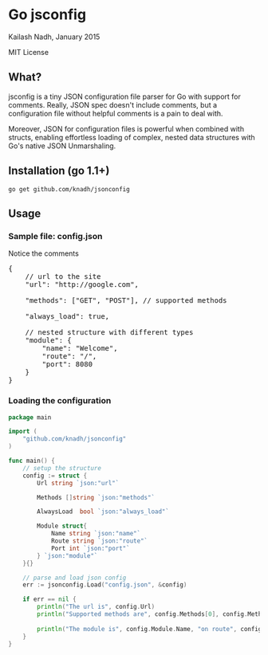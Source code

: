 # Go jsconfig

Kailash Nadh, January 2015

MIT License

## What?
jsconfig is a tiny JSON configuration file parser for Go with support for comments. Really, JSON spec doesn't include comments, but a configuration file without helpful comments is a pain to deal with.

Moreover, JSON for configuration files is powerful when combined with structs, enabling effortless loading of complex, nested data structures with Go's native JSON Unmarshaling.

## Installation (go 1.1+)
`go get github.com/knadh/jsonconfig`

## Usage
### Sample file: config.json
Notice the comments
<pre>
{
	// url to the site
	"url": "http://google.com",

	"methods": ["GET", "POST"], // supported methods

	"always_load": true,

	// nested structure with different types
	"module": {
		"name": "Welcome",
		"route": "/",
		"port": 8080
	}
}
</pre>

### Loading the configuration
```go
package main

import (
	"github.com/knadh/jsonconfig"
)

func main() {
	// setup the structure
	config := struct {
		Url string `json:"url"`

		Methods []string `json:"methods"`

		AlwaysLoad  bool `json:"always_load"`

		Module struct{
			Name string `json:"name"`
			Route string `json:"route"`
			Port int `json:"port"`
		} `json:"module"`
	}{}

	// parse and load json config
	err := jsonconfig.Load("config.json", &config)

	if err == nil {
		println("The url is", config.Url)
		println("Supported methods are", config.Methods[0], config.Methods[1])
		
		println("The module is", config.Module.Name, "on route", config.Module.Route)
	}
}
```